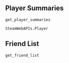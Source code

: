 ## Player Summaries

```@docs
get_player_summaries
```

```@docs
SteamWebAPIs.Player
```

## Friend List

```@docs
get_friend_list
```